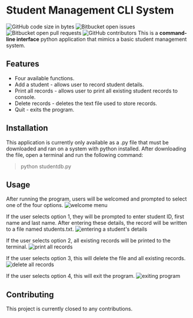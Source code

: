 ﻿# Student Management CLI System
![GitHub code size in bytes](https://img.shields.io/github/languages/code-size/dlarkinc/COMP7047) ![Bitbucket open issues](https://img.shields.io/bitbucket/issues/dlarkinc/COMP7047) ![Bitbucket open pull requests](https://img.shields.io/bitbucket/pr/dlarkinc/COMP7047) ![GitHub contributors](https://img.shields.io/github/contributors/dlarkinc/COMP7047)
This is a **command-line interface** python application that mimics a basic student management system. 

## Features
- Four available functions.
- Add a student - allows user to record student details.
- Print all records - allows user to print all existing student records to console. 
- Delete records - deletes the text file used to store records. 
- Quit - exits the program.

## Installation
This application is currently only available as a .py file that must be downloaded and ran on a system with python installed. After downloading the file, open a terminal and run the following command: 
> python studentdb.py

## Usage
After running the program, users will be welcomed and prompted to select one of the four options. 
![welcome menu](https://i.ibb.co/kS7M311/welcome.png)

If the user selects option 1, they will be prompted to enter student ID, first name and last name. After entering these details, the record will be written to a file named students.txt. 
![entering a student's details](https://i.ibb.co/CQLCNDb/option1.png)

If the user selects option 2, all existing records will be printed to the terminal. 
![print all records](https://i.ibb.co/m6wXSfr/option2.png)

If the user selects option 3, this will delete the file and all existing records. 
![delete all records](https://i.ibb.co/ggY9YD1/option3.png)

If the user selects option 4, this will exit the program. 
![exiting program](https://i.ibb.co/f9LKg9c/option4.png)
## Contributing
This project is currently closed to any contributions. 


